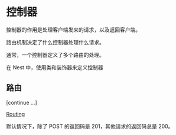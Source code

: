 # 控制器

控制器的作用是处理客户端发来的请求，以及返回客户端。

路由机制决定了什么控制器处理什么请求。

通常，一个控制器定义了多个路由的处理。

在 Nest 中，使用类和装饰器来定义控制器

## 路由

[continue ...]

[Routing](https://docs.nestjs.com/controllers#routing)

默认情况下，除了 POST 的返回码是 201，其他请求的返回码总是 200。



